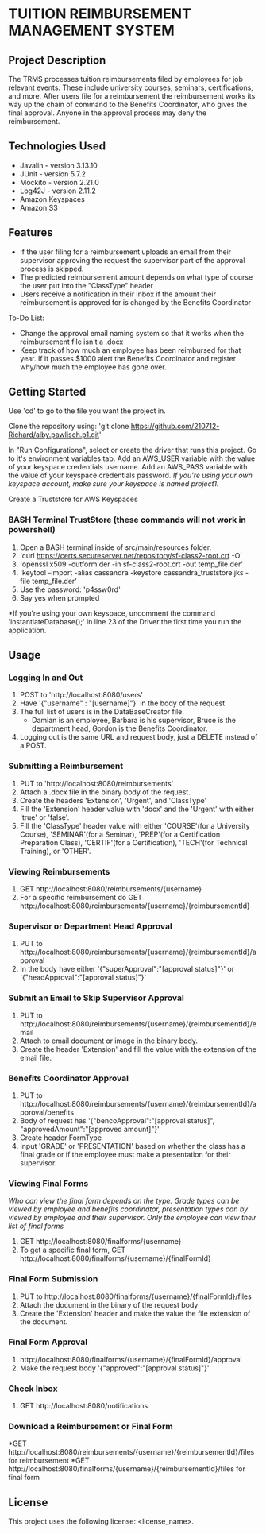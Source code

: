 # TUITION REIMBURSEMENT MANAGEMENT SYSTEM

## Project Description
The TRMS processes tuition reimbursements filed by employees for job relevant events. These include university courses, seminars, certifications, and more. After users file for a reimbursement the reimbursement works its way up the chain of command to the Benefits Coordinator, who gives the final approval. Anyone in the approval process may deny the reimbursement.

## Technologies Used
* Javalin - version 3.13.10
* JUnit - version 5.7.2
* Mockito - version 2.21.0
* Log42J - version 2.11.2 
* Amazon Keyspaces
* Amazon S3

## Features
* If the user filing for a reimbursement uploads an email from their supervisor approving the request the supervisor part of the approval process is skipped.
* The predicted reimbursement amount depends on what type of course the user put into the "ClassType" header
* Users receive a notification in their inbox if the amount their reimbursement is approved for is changed by the Benefits Coordinator

To-Do List:
* Change the approval email naming system so that it works when the reimbursement file isn't a .docx
* Keep track of how much an employee has been reimbursed for that year. If it passes $1000 alert the Benefits Coordinator and register why/how much the employee has gone over.

## Getting Started
Use 'cd' to go to the file you want the project in.

Clone the repository using:
'git clone https://github.com/210712-Richard/alby.pawlisch.p1.git'

In "Run Configurations", select or create the driver that runs this project. Go to it's environment variables tab. Add an AWS_USER variable with the value of your keyspace credentials username. Add an AWS_PASS variable with the value of your keyspace credentials password.
*If you're using your own keyspace account, make sure your keyspace is named project1.*

Create a Truststore for AWS Keyspaces

### BASH Terminal TrustStore (these commands will not work in powershell)
1. Open a BASH terminal inside of src/main/resources folder.
2. 'curl https://certs.secureserver.net/repository/sf-class2-root.crt -O'
3. 'openssl x509 -outform der -in sf-class2-root.crt -out temp_file.der'
4. 'keytool -import -alias cassandra -keystore cassandra_truststore.jks -file temp_file.der'
5. Use the password: 'p4ssw0rd'
6. Say yes when prompted

*If you're using your own keyspace, uncomment the command 'instantiateDatabase();' in line 23 of the Driver the first time you run the application. 

## Usage

### Logging In and Out
1. POST to 'http://localhost:8080/users'
2. Have '{"username" : "[username]"}' in the body of the request
3. The full list of users is in the DataBaseCreator file. 
    * Damian is an employee, Barbara is his supervisor, Bruce is the department head, Gordon is the Benefits Coordinator.
4. Logging out is the same URL and request body, just a DELETE instead of a POST.

### Submitting a Reimbursement
1. PUT to 'http://localhost:8080/reimbursements'
2. Attach a .docx file in the binary body of the request.
3. Create the headers 'Extension', 'Urgent', and 'ClassType'
4. Fill the 'Extension' header value with 'docx' and the 'Urgent' with either 'true' or 'false'.
5. Fill the 'ClassType' header value with either 'COURSE'(for a University Course), 'SEMINAR'(for a Seminar), 'PREP'(for a Certification Preparation Class), 'CERTIF'(for a Certification), 'TECH'(for Technical Training), or 'OTHER'.

### Viewing Reimbursements
1. GET http://localhost:8080/reimbursements/{username}
2. For a specific reimbursement do GET http://localhost:8080/reimbursements/{username}/{reimbursementId}

### Supervisor or Department Head Approval
1. PUT to http://localhost:8080/reimbursements/{username}/{reimbursementId}/approval
2. In the body have either '{"superApproval":"[approval status]"}' or '{"headApproval":"[approval status]"}'

### Submit an Email to Skip Supervisor Approval
1. PUT to http://localhost:8080/reimbursements/{username}/{reimbursementId}/email
2. Attach to email document or image in the binary body.
3. Create the header 'Extension' and fill the value with the extension of the email file.

### Benefits Coordinator Approval
1. PUT to http://localhost:8080/reimbursements/{username}/{reimbursementId}/approval/benefits
2. Body of request has '{"bencoApproval":"[approval status]", "approvedAmount":"[approved amount]"}'
3. Create header FormType
4. Input 'GRADE' or 'PRESENTATION' based on whether the class has a final grade or if the employee must make a presentation for their supervisor.

### Viewing Final Forms
*Who can view the final form depends on the type. Grade types can be viewed by employee and benefits coordinator, presentation types can by viewed by employee and their supervisor. Only the employee can view their list of final forms*
1. GET http://localhost:8080/finalforms/{username}
2. To get a specific final form, GET http://localhost:8080/finalforms/{username}/{finalFormId}

### Final Form Submission
1. PUT to http://localhost:8080/finalforms/{username}/{finalFormId}/files
2. Attach the document in the binary of the request body
3. Create the 'Extension' header and make the value the file extension of the document.

### Final Form Approval
1. http://localhost:8080/finalforms/{username}/{finalFormId}/approval
2. Make the request body '{"approved":"[approval status]"}'

### Check Inbox
1. GET http://localhost:8080/notifications

### Download a Reimbursement or Final Form
*GET http://localhost:8080/reimbursements/{username}/{reimbursementId}/files for reimbursement
*GET http://localhost:8080/finalforms/{username}/{reimbursementId}/files for final form


## License
This project uses the following license: <license_name>.